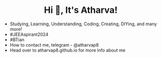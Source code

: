 <h1 align="center">Hi 👋, It's Atharva!</h1>

 - Studying, Learning, Understanding, Coding, Creating, DIYing, and many more!
 - #JEEAspirant2024
 - #BTian
 - How to contact me, telegram - @atharvap8
 - Head over to atharvap8.github.io for more info about me
